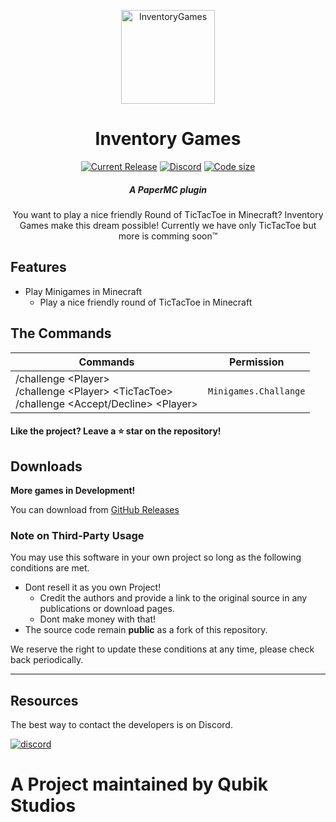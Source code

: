 <p align="center"><img src="https://qubik-studios.net/wp-content/uploads/2020/12/ivg-3.png" width="auto" height="150px" alt="InventoryGames"></p>
<h1 align="center">Inventory Games</h1>

[<p align="center"><img src="https://img.shields.io/github/v/release/Qubik-Studios/InventoryGames?include_prereleases&style=for-the-badge" alt="Current Release">](https://github.com/Qubik-Studios/Qubik-Launcher/releases) [<img src="https://img.shields.io/discord/759767022916599808?label=Discord&style=for-the-badge" alt="Discord">](http://discord.Qubik-Studios.net) [<img src="https://img.shields.io/github/languages/code-size/Qubik-Studios/InventoryGames?style=for-the-badge" alt="Code size">](#) </p>

<em><h5 align="center">A PaperMC plugin</h5></em>


<p align="center">You want to play a nice friendly Round of TicTacToe
in Minecraft?
Inventory Games make this dream possible!
Currently we have only TicTacToe but more is
comming soon™</p>

## Features

* Play Minigames in Minecraft
  * Play a nice friendly round of TicTacToe in Minecraft


## The Commands

| Commands | Permission |
| -------- | ---- |
| /challenge \<Player\><br>/challenge \<Player\> \<TicTacToe\> <br> /challenge \<Accept/Decline\> \<Player\> | `Minigames.Challange` |


#### Like the project? Leave a ⭐ star on the repository!

## Downloads

**More games in Development!**

You can download from [GitHub Releases](https://github.com/Qubik-Studios/InventoryGames/releases)

### Note on Third-Party Usage

You may use this software in your own project so long as the following conditions are met.

* Dont resell it as you own Project!
  * Credit the authors and provide a link to the original source in any publications or download pages.
  * Dont make money with that!
* The source code remain **public** as a fork of this repository.

We reserve the right to update these conditions at any time, please check back periodically.

---

## Resources

The best way to contact the developers is on Discord.

[![discord](https://discordapp.com/api/guilds/759767022916599808/embed.png?style=banner3)][discord]


# A Project maintained by Qubik Studios

[discord]: http://discord.Qubik-Studios.net 'Discord'
[docs]: https://qubik-studios.net/index.php/docs/ 'Docs'
